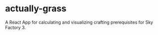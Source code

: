 # actually-grass
A React App for calculating and visualizing crafting prerequisites for Sky Factory 3.
